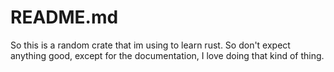 # README.md

So this is a random crate that im using to learn rust. So don't expect anything good, except for the documentation, I love doing that kind of thing.